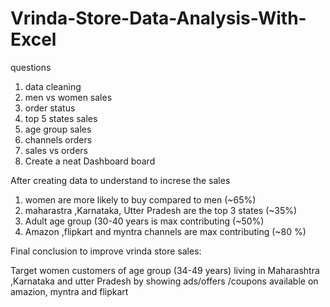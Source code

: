 # Vrinda-Store-Data-Analysis-With-Excel
questions 
1. data cleaning
2. men vs women sales 
3. order status
4. top 5 states  sales 
5. age group sales
6. channels orders
7. sales vs orders
8. Create a neat Dashboard board

After creating data to understand to increse the sales
1. women are more likely to buy compared to men (~65%)
2. maharastra ,Karnataka, Utter Pradesh are the top 3 states (~35%)
3. Adult age group (30-40 years is max contributing (~50%)
4. Amazon ,flipkart and myntra channels are max contributing (~80 %)


Final conclusion to improve vrinda store sales:
 
 Target women customers of age group (34-49 years) living in Maharashtra ,Karnataka and utter Pradesh by showing ads/offers /coupons available on amazion, myntra and flipkart

